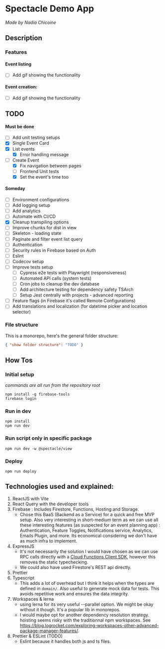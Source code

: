# Spectacle Demo App

_Made by Nadia Chicoine_

## Description

### Features

#### Event listing

- [ ] Add gif showing the functionality

#### Event creation:

- [ ] Add gif showing the functionality

## TODO
#### Must be done
- [ ] Add unit testing setups
- [x] Single Event Card
- [x] List events
  - [x] Error handling message
- [ ] Create Event
  - [x] Fix navigation between pages
  - [ ] Frontend Unit tests
  - [x] Set the event's time too

#### Someday
- [ ] Environment configurations
- [ ] Add logging setup
- [ ] Add analytics
- [ ] Automate with CI/CD
- [x] Cleanup transpiling options
- [ ] Improve chunks for dist in view
- [ ] Skeleton - loading state
- [ ] Paginate and filter event list query
- [ ] Authentication
- [ ] Security rules in Firebase based on Auth
- [ ] Eslint
- [ ] Codecov setup
- [ ] Improve tests setup
  - [ ] Cypress e2e tests with Playwright (responsiveness)
  - [ ] Automated API calls (system tests)
  - [ ] Cron jobs to cleanup the dev database
  - [ ] Add architecture testing for dependency safety TSArch
  - [ ] Setup Jest centrally with projects - advanced reporting
- [ ] Feature flags (in Firebase it's called Remote Configurations)
- [ ] Add translations and localization (for datetime picker and location selector)

### File structure
This is a monorepo, here's the general folder structure:

```json
{ "show folder structure": "TODO" }
```

## How Tos

### Initial setup

_commands are all run from the repository root_

```shell
npm install -g firebase-tools
firebase login
```

### Run in dev

```shell
npm install
npm run dev
```

### Run script only in specific package
```shell
npm run dev -w @spectacle/view
```

### Deploy
```shell
npm run deploy
```

## Technologies used and explained:

1. ReactJS with Vite
2. React Query with the developer tools
3. Firebase : Includes Firestore, Functions, Hosting and Storage.
   - Chose this BaaS (Backend as a Service) for a quick and free MVP setup. Also very interesting in short-medium term as we can use all these interesting features (as suspected for an event planning app) : Authentication, Feature Toggles, Notifications service, Analytics, Emails Plugin, and more. Its economical considering we don't have as much infra to implement.
4. ExpressJS
   - It's not necessarily the solution I would have chosen as we can use RPC calls directly with a [Cloud Functions Client SDK](https://firebase.google.com/docs/functions/callable), however this removes the static typechecking.
   - We could also have used Firestore's REST api directly.
5. Prettier
6. Typescript
   - This adds a lot of overhead but I think it helps when the types are defined in `domain/`. Also useful to generate mock data for tests. This avoids repetitive work and ensures the data integrity.
7. Workspaces & lerna
   - using lerna for its very useful --parallel option. We might be okay without it though. It's a popular lib in monorepos.
   - I would maybe opt for another dependency resolution strategy. hoisting seems risky with the traditionnal npm workspaces. See https://blog.logrocket.com/exploring-workspaces-other-advanced-package-manager-features/.
8. Prettier & ESLint (TODO)
   - Eslint because it handles both js and ts files.